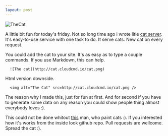 ```yaml
---
layout: post
---
```


![TheCat](http://cat.cloudcmd.io/cat.png)

A little bit fun for today's friday.
Not so long time ago i wrote litle [cat server](http://coderaiser.github.io/thecat "The Cat").
It's easy-to-use service with one task to do. It serve cats. New cat on every request.

You could add the cat to your site. It's as easy as to type a couple commands.
If you use Markdown, this can help.
```
  ![The cat](http://cat.cloudcmd.io/cat.png)
```

Html version downside.
```
  <img alt="The Cat" src=http://cat.cloudcmd.io/cat.png />
```
The reason why I made this, just for fun at first. And for second if you have to
generate some data on any reason you could show people thing almost everybody loves :).

This could not be done whitout [this](http://iconka.com "Iconka") man, who paint cats :).
If you interested how it's works from the inside look github repo.
Pull requests are wellcome. Spread the cat :).
